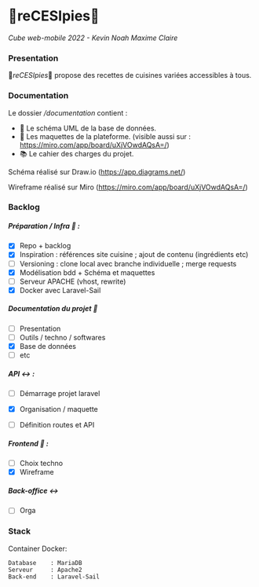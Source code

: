 # 🧁reCESIpies🧁

_Cube web-mobile 2022 - Kevin Noah Maxime Claire_

### Presentation

🧁*reCESIpies*🧁 propose des recettes de cuisines variées accessibles à tous.

### Documentation

Le dossier */documentation* contient :

 - 📐 Le schéma UML de la base de données.
 - 💄 Les maquettes de la plateforme. (visible  aussi sur : https://miro.com/app/board/uXjVOwdAQsA=/)
 - 📚 Le cahier des charges du projet.

Schéma réalisé sur Draw.io (https://app.diagrams.net/)

Wireframe réalisé sur Miro (https://miro.com/app/board/uXjVOwdAQsA=/)

### Backlog


##### Préparation / Infra 🔧 :

* [x] Repo + backlog
* [x] Inspiration : références site cuisine ; ajout de contenu (ingrédients etc)
* [ ] Versioning : clone local avec branche individuelle ; merge requests 
* [x] Modélisation bdd + Schéma et maquettes
* [ ] Serveur APACHE (vhost, rewrite)
* [x] Docker avec Laravel-Sail 

##### Documentation du projet :book:

 * [ ] Presentation
 * [ ] Outils / techno / softwares
 * [x] Base de données
 * [ ] etc

##### API :left_right_arrow: : 

* [ ] Démarrage projet laravel
* [x] Organisation / maquette
* [ ] Définition routes et API


##### Frontend :nail_care: :

* [ ] Choix techno 
* [x] Wireframe

##### Back-office :left_right_arrow:
* [ ] Orga


### Stack

Container Docker:

    Database    : MariaDB
    Serveur     : Apache2
    Back-end    : Laravel-Sail
